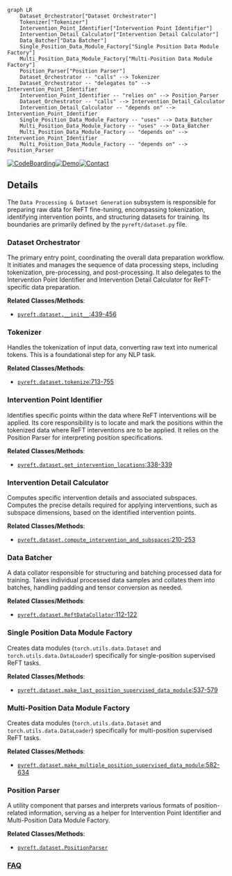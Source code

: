 ```mermaid
graph LR
    Dataset_Orchestrator["Dataset Orchestrator"]
    Tokenizer["Tokenizer"]
    Intervention_Point_Identifier["Intervention Point Identifier"]
    Intervention_Detail_Calculator["Intervention Detail Calculator"]
    Data_Batcher["Data Batcher"]
    Single_Position_Data_Module_Factory["Single Position Data Module Factory"]
    Multi_Position_Data_Module_Factory["Multi-Position Data Module Factory"]
    Position_Parser["Position Parser"]
    Dataset_Orchestrator -- "calls" --> Tokenizer
    Dataset_Orchestrator -- "delegates to" --> Intervention_Point_Identifier
    Intervention_Point_Identifier -- "relies on" --> Position_Parser
    Dataset_Orchestrator -- "calls" --> Intervention_Detail_Calculator
    Intervention_Detail_Calculator -- "depends on" --> Intervention_Point_Identifier
    Single_Position_Data_Module_Factory -- "uses" --> Data_Batcher
    Multi_Position_Data_Module_Factory -- "uses" --> Data_Batcher
    Multi_Position_Data_Module_Factory -- "depends on" --> Intervention_Point_Identifier
    Multi_Position_Data_Module_Factory -- "depends on" --> Position_Parser
```

[![CodeBoarding](https://img.shields.io/badge/Generated%20by-CodeBoarding-9cf?style=flat-square)](https://github.com/CodeBoarding/GeneratedOnBoardings)[![Demo](https://img.shields.io/badge/Try%20our-Demo-blue?style=flat-square)](https://www.codeboarding.org/demo)[![Contact](https://img.shields.io/badge/Contact%20us%20-%20contact@codeboarding.org-lightgrey?style=flat-square)](mailto:contact@codeboarding.org)

## Details

The `Data Processing & Dataset Generation` subsystem is responsible for preparing raw data for ReFT fine-tuning, encompassing tokenization, identifying intervention points, and structuring datasets for training. Its boundaries are primarily defined by the `pyreft/dataset.py` file.

### Dataset Orchestrator
The primary entry point, coordinating the overall data preparation workflow. It initiates and manages the sequence of data processing steps, including tokenization, pre-processing, and post-processing. It also delegates to the Intervention Point Identifier and Intervention Detail Calculator for ReFT-specific data preparation.


**Related Classes/Methods**:

- <a href="https://github.com/stanfordnlp/pyreft/blob/main/pyreft/dataset.py#L439-L456" target="_blank" rel="noopener noreferrer">`pyreft.dataset.__init__`:439-456</a>


### Tokenizer
Handles the tokenization of input data, converting raw text into numerical tokens. This is a foundational step for any NLP task.


**Related Classes/Methods**:

- <a href="https://github.com/stanfordnlp/pyreft/blob/main/pyreft/dataset.py#L713-L755" target="_blank" rel="noopener noreferrer">`pyreft.dataset.tokenize`:713-755</a>


### Intervention Point Identifier
Identifies specific points within the data where ReFT interventions will be applied. Its core responsibility is to locate and mark the positions within the tokenized data where ReFT interventions are to be applied. It relies on the Position Parser for interpreting position specifications.


**Related Classes/Methods**:

- <a href="https://github.com/stanfordnlp/pyreft/blob/main/pyreft/dataset.py#L338-L339" target="_blank" rel="noopener noreferrer">`pyreft.dataset.get_intervention_locations`:338-339</a>


### Intervention Detail Calculator
Computes specific intervention details and associated subspaces. Computes the precise details required for applying interventions, such as subspace dimensions, based on the identified intervention points.


**Related Classes/Methods**:

- <a href="https://github.com/stanfordnlp/pyreft/blob/main/pyreft/dataset.py#L210-L253" target="_blank" rel="noopener noreferrer">`pyreft.dataset.compute_intervention_and_subspaces`:210-253</a>


### Data Batcher
A data collator responsible for structuring and batching processed data for training. Takes individual processed data samples and collates them into batches, handling padding and tensor conversion as needed.


**Related Classes/Methods**:

- <a href="https://github.com/stanfordnlp/pyreft/blob/main/pyreft/dataset.py#L112-L122" target="_blank" rel="noopener noreferrer">`pyreft.dataset.ReftDataCollator`:112-122</a>


### Single Position Data Module Factory
Creates data modules (`torch.utils.data.Dataset` and `torch.utils.data.DataLoader`) specifically for single-position supervised ReFT tasks.


**Related Classes/Methods**:

- <a href="https://github.com/stanfordnlp/pyreft/blob/main/pyreft/dataset.py#L537-L579" target="_blank" rel="noopener noreferrer">`pyreft.dataset.make_last_position_supervised_data_module`:537-579</a>


### Multi-Position Data Module Factory
Creates data modules (`torch.utils.data.Dataset` and `torch.utils.data.DataLoader`) specifically for multi-position supervised ReFT tasks.


**Related Classes/Methods**:

- <a href="https://github.com/stanfordnlp/pyreft/blob/main/pyreft/dataset.py#L582-L634" target="_blank" rel="noopener noreferrer">`pyreft.dataset.make_multiple_position_supervised_data_module`:582-634</a>


### Position Parser
A utility component that parses and interprets various formats of position-related information, serving as a helper for Intervention Point Identifier and Multi-Position Data Module Factory.


**Related Classes/Methods**:

- <a href="https://github.com/stanfordnlp/pyreft/blob/main/pyreft/dataset.py" target="_blank" rel="noopener noreferrer">`pyreft.dataset.PositionParser`</a>




### [FAQ](https://github.com/CodeBoarding/GeneratedOnBoardings/tree/main?tab=readme-ov-file#faq)